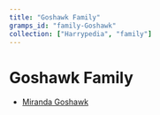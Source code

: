 ```yaml
---
title: "Goshawk Family"
gramps_id: "family-Goshawk"
collection: ["Harrypedia", "family"]
---
```


# Goshawk Family

- [Miranda Goshawk](/Harrypedia/people/Goshawk/Miranda/)
